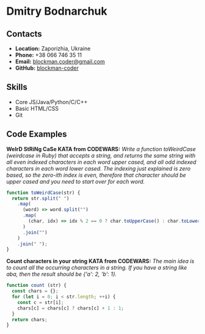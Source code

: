 # Dmitry Bodnarchuk

## Contacts
 * **Location:** Zaporizhia, Ukraine
 * **Phone:** +38 066 746 35 11
 * **Email:** blockman.coder@gmail.com
 * **GitHub:** [blockman-coder](https://github.com/blockman-coder)

## Skills
 * Core JS/Java/Python/C/C++
 * Basic HTML/CSS
 * Git

## Code Examples
**WeIrD StRiNg CaSe KATA from CODEWARS:** *Write a function toWeirdCase (weirdcase in Ruby) that accepts a string, and returns the same string with all even indexed characters in each word upper cased, and all odd indexed characters in each word lower cased. The indexing just explained is zero based, so the zero-ith index is even, therefore that character should be upper cased and you need to start over for each word.*
```js
function toWeirdCase(str) {
  return str.split(" ")
    .map(
      (word) => word.split("")
      .map(
        (char, idx) => idx % 2 == 0 ? char.toUpperCase() : char.toLowerCase()
      )
      .join("")
    )
    .join(" ");
}
```
**Count characters in your string KATA from CODEWARS:** *The main idea is to count all the occurring characters in a string. If you have a string like aba, then the result should be {'a': 2, 'b': 1}.*
```js
function count (str) {  
  const chars = {};
  for (let i = 0; i < str.length; ++i) {
    const c = str[i];
    chars[c] = chars[c] ? chars[c] + 1 : 1;
  }
  return chars;
}
```
